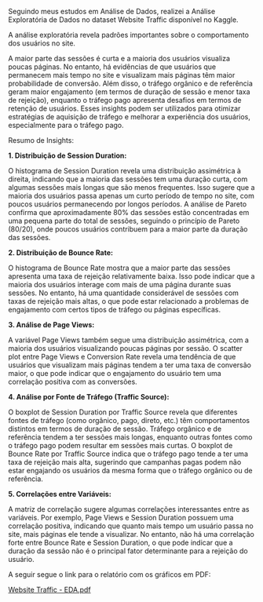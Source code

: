 Seguindo meus estudos em Análise de Dados, realizei a Análise Exploratória de Dados no dataset Website Traffic disponível no Kaggle.

A análise exploratória revela padrões importantes sobre o comportamento dos usuários no site. 

A maior parte das sessões é curta e a maioria dos usuários visualiza poucas páginas. No entanto, há evidências de que usuários que permanecem mais tempo no site e visualizam mais páginas têm maior probabilidade de conversão.
Além disso, o tráfego orgânico e de referência geram maior engajamento (em termos de duração de sessão e menor taxa de rejeição), enquanto o tráfego pago apresenta desafios em termos de retenção de usuários. 
Esses insights podem ser utilizados para otimizar estratégias de aquisição de tráfego e melhorar a experiência dos usuários, especialmente para o tráfego pago.

Resumo de Insights:

**1. Distribuição de Session Duration:**

O histograma de Session Duration revela uma distribuição assimétrica à direita, indicando que a maioria das sessões tem uma duração curta, com algumas sessões mais longas que são menos frequentes.
Isso sugere que a maioria dos usuários passa apenas um curto período de tempo no site, com poucos usuários permanecendo por longos períodos.
A análise de Pareto confirma que aproximadamente 80% das sessões estão concentradas em uma pequena parte do total de sessões, seguindo o princípio de Pareto (80/20), onde poucos usuários contribuem para a maior parte da duração das sessões.

**2. Distribuição de Bounce Rate:**

O histograma de Bounce Rate mostra que a maior parte das sessões apresenta uma taxa de rejeição relativamente baixa. Isso pode indicar que a maioria dos usuários interage com mais de uma página durante suas sessões.
No entanto, há uma quantidade considerável de sessões com taxas de rejeição mais altas, o que pode estar relacionado a problemas de engajamento com certos tipos de tráfego ou páginas específicas.

**3. Análise de Page Views:**

A variável Page Views também segue uma distribuição assimétrica, com a maioria dos usuários visualizando poucas páginas por sessão.
O scatter plot entre Page Views e Conversion Rate revela uma tendência de que usuários que visualizam mais páginas tendem a ter uma taxa de conversão maior, o que pode indicar que o engajamento do usuário tem uma correlação positiva com as conversões.

**4. Análise por Fonte de Tráfego (Traffic Source):**

O boxplot de Session Duration por Traffic Source revela que diferentes fontes de tráfego (como orgânico, pago, direto, etc.) têm comportamentos distintos em termos de duração de sessão. Tráfego orgânico e de referência tendem a ter sessões mais longas, enquanto outras fontes como o tráfego pago podem resultar em sessões mais curtas.
O boxplot de Bounce Rate por Traffic Source indica que o tráfego pago tende a ter uma taxa de rejeição mais alta, sugerindo que campanhas pagas podem não estar engajando os usuários da mesma forma que o tráfego orgânico ou de referência.

**5. Correlações entre Variáveis:**

A matriz de correlação sugere algumas correlações interessantes entre as variáveis. Por exemplo, Page Views e Session Duration possuem uma correlação positiva, indicando que quanto mais tempo um usuário passa no site, mais páginas ele tende a visualizar.
No entanto, não há uma correlação forte entre Bounce Rate e Session Duration, o que pode indicar que a duração da sessão não é o principal fator determinante para a rejeição do usuário.


A seguir segue o link para o relatório com os gráficos em PDF:

[Website Traffic - EDA.pdf](https://github.com/user-attachments/files/16935626/Website.Traffic.-.EDA.pdf)

